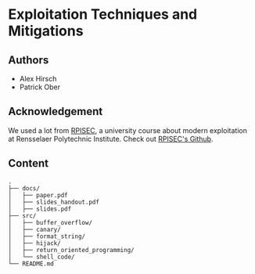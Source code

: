 # Exploitation Techniques and Mitigations

## Authors

- Alex Hirsch
- Patrick Ober

## Acknowledgement

We used a lot from [RPISEC], a university course about modern exploitation at
Rensselaer Polytechnic Institute. Check out [RPISEC's Github].

[RPISEC]: http://rpis.ec/
[RPISEC's Github]: https://github.com/RPISEC/MBE

## Content

    .
    ├── docs/
    │   ├── paper.pdf
    │   ├── slides_handout.pdf
    │   ├── slides.pdf
    ├── src/
    │   ├── buffer_overflow/
    │   ├── canary/
    │   ├── format_string/
    │   ├── hijack/
    │   ├── return_oriented_programming/
    │   └── shell_code/
    └── README.md
